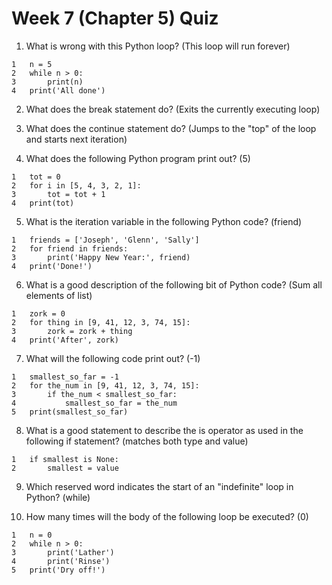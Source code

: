 # Week 7 (Chapter 5) Quiz

1. What is wrong with this Python loop? (This loop will run forever)
```
1   n = 5
2   while n > 0:
3       print(n)
4   print('All done')
```

2. What does the break statement do? (Exits the currently executing loop)

3. What does the continue statement do? (Jumps to the "top" of the loop and starts next iteration)

4. What does the following Python program print out? (5)
```
1   tot = 0
2   for i in [5, 4, 3, 2, 1]:
3       tot = tot + 1
4   print(tot)
```

5. What is the iteration variable in the following Python code? (friend)
```
1   friends = ['Joseph', 'Glenn', 'Sally']
2   for friend in friends:
3       print('Happy New Year:', friend)
4   print('Done!')
```

6. What is a good description of the following bit of Python code? (Sum all elements of list)
```
1   zork = 0
2   for thing in [9, 41, 12, 3, 74, 15]:
3       zork = zork + thing
4   print('After', zork)
```

7. What will the following code print out? (-1)
```
1   smallest_so_far = -1
2   for the_num in [9, 41, 12, 3, 74, 15]:
3       if the_num < smallest_so_far:
4           smallest_so_far = the_num
5   print(smallest_so_far)
```

8. What is a good statement to describe the is operator as used in the following if statement? (matches both type and value)
```
1   if smallest is None:
2       smallest = value
```

9. Which reserved word indicates the start of an "indefinite" loop in Python? (while)

10. How many times will the body of the following loop be executed? (0)
```
1   n = 0
2   while n > 0:
3       print('Lather')
4       print('Rinse')
5   print('Dry off!')
```
